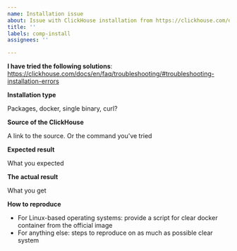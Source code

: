 ```yaml
---
name: Installation issue
about: Issue with ClickHouse installation from https://clickhouse.com/docs/en/install/
title: ''
labels: comp-install
assignees: ''

---
```


**I have tried the following solutions**: https://clickhouse.com/docs/en/faq/troubleshooting/#troubleshooting-installation-errors

**Installation type**

Packages, docker, single binary, curl?

**Source of the ClickHouse**

A link to the source. Or the command you've tried

**Expected result**

What you expected

**The actual result**

What you get

**How to reproduce**

* For Linux-based operating systems: provide a script for clear docker container from the official image
* For anything else: steps to reproduce on as much as possible clear system
